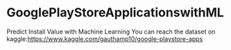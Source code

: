 # GooglePlayStoreApplicationswithML
Predict Install Value with Machine Learning
You can reach the dataset on kaggle:https://www.kaggle.com/gauthamp10/google-playstore-apps
